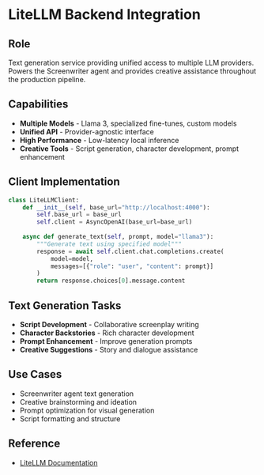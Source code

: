# LiteLLM Backend Integration

## Role
Text generation service providing unified access to multiple LLM providers. Powers the Screenwriter agent and provides creative assistance throughout the production pipeline.

## Capabilities
- **Multiple Models** - Llama 3, specialized fine-tunes, custom models
- **Unified API** - Provider-agnostic interface
- **High Performance** - Low-latency local inference
- **Creative Tools** - Script generation, character development, prompt enhancement

## Client Implementation
```python
class LiteLLMClient:
    def __init__(self, base_url="http://localhost:4000"):
        self.base_url = base_url
        self.client = AsyncOpenAI(base_url=base_url)
    
    async def generate_text(self, prompt, model="llama3"):
        """Generate text using specified model"""
        response = await self.client.chat.completions.create(
            model=model,
            messages=[{"role": "user", "content": prompt}]
        )
        return response.choices[0].message.content
```

## Text Generation Tasks
- **Script Development** - Collaborative screenplay writing
- **Character Backstories** - Rich character development
- **Prompt Enhancement** - Improve generation prompts
- **Creative Suggestions** - Story and dialogue assistance

## Use Cases
- Screenwriter agent text generation
- Creative brainstorming and ideation
- Prompt optimization for visual generation
- Script formatting and structure

## Reference
- [LiteLLM Documentation](/.bmad-core/data/blender-addon-development-kb.md)